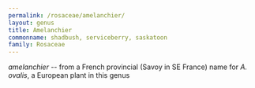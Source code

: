 ```yaml
---
permalink: /rosaceae/amelanchier/
layout: genus
title: Amelanchier
commonname: shadbush, serviceberry, saskatoon
family: Rosaceae
---
```


*amelanchier* -- from a French provincial (Savoy in SE France) name for *A. ovalis*, a European plant in this genus

